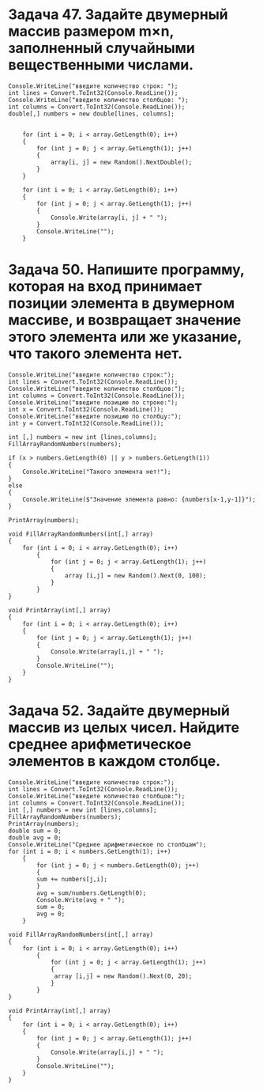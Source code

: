 #   Задача 47. Задайте двумерный массив размером m×n, заполненный случайными вещественными числами.
    Console.WriteLine("введите количество строк: ");
    int lines = Convert.ToInt32(Console.ReadLine());
    Console.WriteLine("введите количество столбцов: ");
    int columns = Convert.ToInt32(Console.ReadLine());
    double[,] numbers = new double[lines, columns];


        for (int i = 0; i < array.GetLength(0); i++)
        {
            for (int j = 0; j < array.GetLength(1); j++)
            {
                array[i, j] = new Random().NextDouble();
            }
        }

        for (int i = 0; i < array.GetLength(0); i++)
        {
            for (int j = 0; j < array.GetLength(1); j++)
            {
                Console.Write(array[i, j] + " ");
            }
            Console.WriteLine("");
        }

#   Задача 50. Напишите программу, которая на вход принимает позиции элемента в двумерном массиве, и возвращает значение этого элемента или же указание, что такого элемента нет.
    Console.WriteLine("введите количество строк:");
    int lines = Convert.ToInt32(Console.ReadLine());
    Console.WriteLine("введите количество столбцов:");
    int columns = Convert.ToInt32(Console.ReadLine());
    Console.WriteLine("введите позицию по строке:");
    int x = Convert.ToInt32(Console.ReadLine());
    Console.WriteLine("введите позицию по столбцу:");
    int y = Convert.ToInt32(Console.ReadLine());

    int [,] numbers = new int [lines,columns];
    FillArrayRandomNumbers(numbers);

    if (x > numbers.GetLength(0) || y > numbers.GetLength(1))
    {
        Console.WriteLine("Такого элемента нет!");
    }
    else
    {
        Console.WriteLine($"Значение элемента равно: {numbers[x-1,y-1]}");
    }

    PrintArray(numbers);

    void FillArrayRandomNumbers(int[,] array)
    {
        for (int i = 0; i < array.GetLength(0); i++)
            {        
                for (int j = 0; j < array.GetLength(1); j++)
                {
                    array [i,j] = new Random().Next(0, 100);
                }   
            }
    }

    void PrintArray(int[,] array)
    {
        for (int i = 0; i < array.GetLength(0); i++)
        {
            for (int j = 0; j < array.GetLength(1); j++)
            {
                Console.Write(array[i,j] + " ");
            }   
            Console.WriteLine(""); 
        }
    }

#   Задача 52. Задайте двумерный массив из целых чисел. Найдите среднее арифметическое элементов в каждом столбце.
    Console.WriteLine("введите количество строк:");
    int lines = Convert.ToInt32(Console.ReadLine());
    Console.WriteLine("введите количество столбцов:");
    int columns = Convert.ToInt32(Console.ReadLine());
    int [,] numbers = new int [lines,columns];
    FillArrayRandomNumbers(numbers);
    PrintArray(numbers);
    double sum = 0;
    double avg = 0;
    Console.WriteLine("Среднее арифметическое по столбцам");
    for (int i = 0; i < numbers.GetLength(1); i++)
        {        
            for (int j = 0; j < numbers.GetLength(0); j++)
            {
            sum += numbers[j,i];
            }
            avg = sum/numbers.GetLength(0);
            Console.Write(avg + " ");
            sum = 0;
            avg = 0;   
        }

    void FillArrayRandomNumbers(int[,] array)
    {
        for (int i = 0; i < array.GetLength(0); i++)
            {        
                for (int j = 0; j < array.GetLength(1); j++)
                {
                 array [i,j] = new Random().Next(0, 20);
                }   
            }
    }

    void PrintArray(int[,] array)
    {
        for (int i = 0; i < array.GetLength(0); i++)
        {
            for (int j = 0; j < array.GetLength(1); j++)
            {
                Console.Write(array[i,j] + " ");
            }   
            Console.WriteLine(""); 
        }
    }